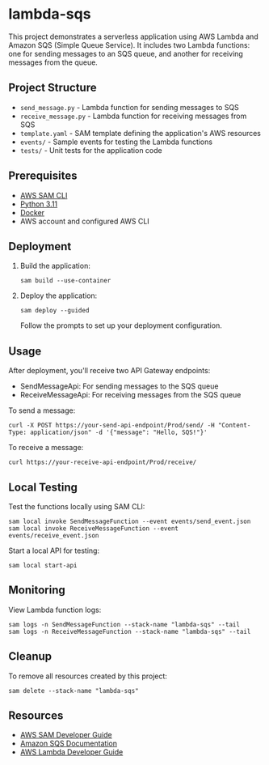 # lambda-sqs

This project demonstrates a serverless application using AWS Lambda and Amazon SQS (Simple Queue Service). It includes two Lambda functions: one for sending messages to an SQS queue, and another for receiving messages from the queue.

## Project Structure

- `send_message.py` - Lambda function for sending messages to SQS
- `receive_message.py` - Lambda function for receiving messages from SQS
- `template.yaml` - SAM template defining the application's AWS resources
- `events/` - Sample events for testing the Lambda functions
- `tests/` - Unit tests for the application code

## Prerequisites

- [AWS SAM CLI](https://docs.aws.amazon.com/serverless-application-model/latest/developerguide/serverless-sam-cli-install.html)
- [Python 3.11](https://www.python.org/downloads/)
- [Docker](https://hub.docker.com/search/?type=edition&offering=community)
- AWS account and configured AWS CLI

## Deployment

1. Build the application:
   ```
   sam build --use-container
   ```

2. Deploy the application:
   ```
   sam deploy --guided
   ```

   Follow the prompts to set up your deployment configuration.

## Usage

After deployment, you'll receive two API Gateway endpoints:

- SendMessageApi: For sending messages to the SQS queue
- ReceiveMessageApi: For receiving messages from the SQS queue

To send a message:
```
curl -X POST https://your-send-api-endpoint/Prod/send/ -H "Content-Type: application/json" -d '{"message": "Hello, SQS!"}'
```

To receive a message:
```
curl https://your-receive-api-endpoint/Prod/receive/
```

## Local Testing

Test the functions locally using SAM CLI:

```
sam local invoke SendMessageFunction --event events/send_event.json
sam local invoke ReceiveMessageFunction --event events/receive_event.json
```

Start a local API for testing:

```
sam local start-api
```

## Monitoring

View Lambda function logs:

```
sam logs -n SendMessageFunction --stack-name "lambda-sqs" --tail
sam logs -n ReceiveMessageFunction --stack-name "lambda-sqs" --tail
```

## Cleanup

To remove all resources created by this project:

```
sam delete --stack-name "lambda-sqs"
```

## Resources

- [AWS SAM Developer Guide](https://docs.aws.amazon.com/serverless-application-model/latest/developerguide/what-is-sam.html)
- [Amazon SQS Documentation](https://docs.aws.amazon.com/sqs/index.html)
- [AWS Lambda Developer Guide](https://docs.aws.amazon.com/lambda/latest/dg/welcome.html)
```
